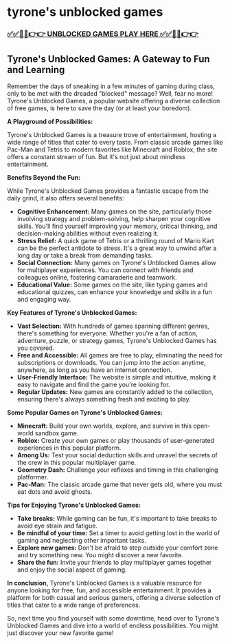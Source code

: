 # tyrone's unblocked games

### [✅✅🔴🔴👉👉 UNBLOCKED GAMES PLAY HERE ✅✅🔴🔴👉👉](https://topstoryindia.com)

## Tyrone's Unblocked Games: A Gateway to Fun and Learning

Remember the days of sneaking in a few minutes of gaming during class, only to be met with the dreaded "blocked" message? Well, fear no more! Tyrone's Unblocked Games, a popular website offering a diverse collection of free games, is here to save the day (or at least your boredom).

**A Playground of Possibilities:**

Tyrone's Unblocked Games is a treasure trove of entertainment, hosting a wide range of titles that cater to every taste. From classic arcade games like Pac-Man and Tetris to modern favorites like Minecraft and Roblox, the site offers a constant stream of fun. But it's not just about mindless entertainment. 

**Benefits Beyond the Fun:**

While Tyrone's Unblocked Games provides a fantastic escape from the daily grind, it also offers several benefits:

* **Cognitive Enhancement:**  Many games on the site, particularly those involving strategy and problem-solving, help sharpen your cognitive skills. You'll find yourself improving your memory, critical thinking, and decision-making abilities without even realizing it.
* **Stress Relief:**  A quick game of Tetris or a thrilling round of Mario Kart can be the perfect antidote to stress. It's a great way to unwind after a long day or take a break from demanding tasks.
* **Social Connection:** Many games on Tyrone's Unblocked Games allow for multiplayer experiences.  You can connect with friends and colleagues online, fostering camaraderie and teamwork.
* **Educational Value:** Some games on the site, like typing games and educational quizzes, can enhance your knowledge and skills in a fun and engaging way.  

**Key Features of Tyrone's Unblocked Games:**

* **Vast Selection:** With hundreds of games spanning different genres, there's something for everyone. Whether you're a fan of action, adventure, puzzle, or strategy games, Tyrone's Unblocked Games has you covered.
* **Free and Accessible:** All games are free to play, eliminating the need for subscriptions or downloads. You can jump into the action anytime, anywhere, as long as you have an internet connection.
* **User-Friendly Interface:** The website is simple and intuitive, making it easy to navigate and find the game you're looking for. 
* **Regular Updates:** New games are constantly added to the collection, ensuring there's always something fresh and exciting to play.

**Some Popular Games on Tyrone's Unblocked Games:**

* **Minecraft:** Build your own worlds, explore, and survive in this open-world sandbox game. 
* **Roblox:** Create your own games or play thousands of user-generated experiences in this popular platform.
* **Among Us:** Test your social deduction skills and unravel the secrets of the crew in this popular multiplayer game.
* **Geometry Dash:**  Challenge your reflexes and timing in this challenging platformer.
* **Pac-Man:**  The classic arcade game that never gets old, where you must eat dots and avoid ghosts.

**Tips for Enjoying Tyrone's Unblocked Games:**

* **Take breaks:**  While gaming can be fun, it's important to take breaks to avoid eye strain and fatigue.
* **Be mindful of your time:**  Set a timer to avoid getting lost in the world of gaming and neglecting other important tasks.
* **Explore new games:** Don't be afraid to step outside your comfort zone and try something new. You might discover a new favorite.
* **Share the fun:**  Invite your friends to play multiplayer games together and enjoy the social aspect of gaming.

**In conclusion,** Tyrone's Unblocked Games is a valuable resource for anyone looking for free, fun, and accessible entertainment.  It provides a platform for both casual and serious gamers, offering a diverse selection of titles that cater to a wide range of preferences. 

So, next time you find yourself with some downtime, head over to Tyrone's Unblocked Games and dive into a world of endless possibilities. You might just discover your new favorite game!